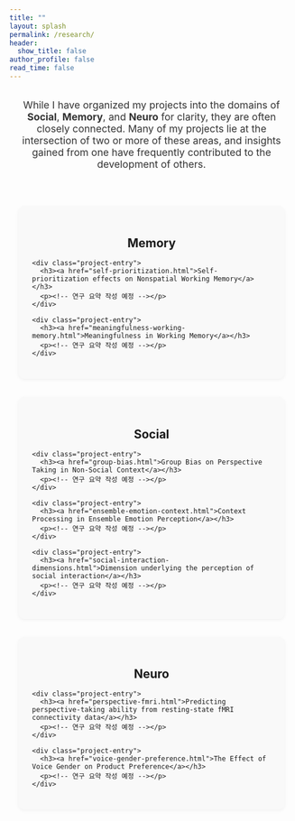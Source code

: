 ```yaml
---
title: ""
layout: splash
permalink: /research/
header:
  show_title: false
author_profile: false
read_time: false
---
```


<style>
/* 전체 중앙 정렬 + 여백 */
.research-intro {
  text-align: center;
  max-width: 900px;
  margin: 2rem auto;
  font-size: 1.1rem;
  color: #333;
}

/* 전체 3단 섹션 구조 */
.research-columns {
  display: flex;
  justify-content: space-between;
  gap: 2rem;
  max-width: 1200px;
  margin: 0 auto;
  padding: 2rem 1rem;
  flex-wrap: wrap;
}

.research-column {
  flex: 1;
  min-width: 280px;
  background: #f9f9f9;
  border-radius: 10px;
  padding: 1.5rem;
  box-shadow: 0 2px 6px rgba(0,0,0,0.05);
}

.research-column h2 {
  text-align: center;
  margin-bottom: 1rem;
}

/* 개별 프로젝트 항목 */
.project-entry {
  margin-bottom: 1.5rem;
}

.project-entry h3 {
  font-size: 1rem;
  margin-bottom: 0.3rem;
}

.project-entry a {
  text-decoration: none;
  color: #1a1a1a;  /* 중립적인 어두운 회색 */
  font-weight: 600;
}

.project-entry a:hover {
  text-decoration: underline;
}
</style>

<p class="research-intro">
  While I have organized my projects into the domains of <strong>Social</strong>, <strong>Memory</strong>, and <strong>Neuro</strong> for clarity, they are often closely connected. Many of my projects lie at the intersection of two or more of these areas, and insights gained from one have frequently contributed to the development of others.
</p>

<div class="research-columns">

  <!-- Memory -->
  <div class="research-column">
    <h2><strong>Memory</strong></h2>
    
    <div class="project-entry">
      <h3><a href="self-prioritization.html">Self-prioritization effects on Nonspatial Working Memory</a></h3>
      <p><!-- 연구 요약 작성 예정 --></p>
    </div>

    <div class="project-entry">
      <h3><a href="meaningfulness-working-memory.html">Meaningfulness in Working Memory</a></h3>
      <p><!-- 연구 요약 작성 예정 --></p>
    </div>
  </div>

  <!-- Social -->
  <div class="research-column">
    <h2><strong>Social</strong></h2>

    <div class="project-entry">
      <h3><a href="group-bias.html">Group Bias on Perspective Taking in Non-Social Context</a></h3>
      <p><!-- 연구 요약 작성 예정 --></p>
    </div>

    <div class="project-entry">
      <h3><a href="ensemble-emotion-context.html">Context Processing in Ensemble Emotion Perception</a></h3>
      <p><!-- 연구 요약 작성 예정 --></p>
    </div>

    <div class="project-entry">
      <h3><a href="social-interaction-dimensions.html">Dimension underlying the perception of social interaction</a></h3>
      <p><!-- 연구 요약 작성 예정 --></p>
    </div>
  </div>

  <!-- Neuro -->
  <div class="research-column">
    <h2><strong>Neuro</strong></h2>

    <div class="project-entry">
      <h3><a href="perspective-fmri.html">Predicting perspective-taking ability from resting-state fMRI connectivity data</a></h3>
      <p><!-- 연구 요약 작성 예정 --></p>
    </div>

    <div class="project-entry">
      <h3><a href="voice-gender-preference.html">The Effect of Voice Gender on Product Preference</a></h3>
      <p><!-- 연구 요약 작성 예정 --></p>
    </div>
  </div>

</div>
